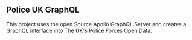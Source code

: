 ## Police UK GraphQL

This project uses the open Source Apollo GraphQL Server and creates a GraphQL interface
into The UK's Police Forces Open Data.
